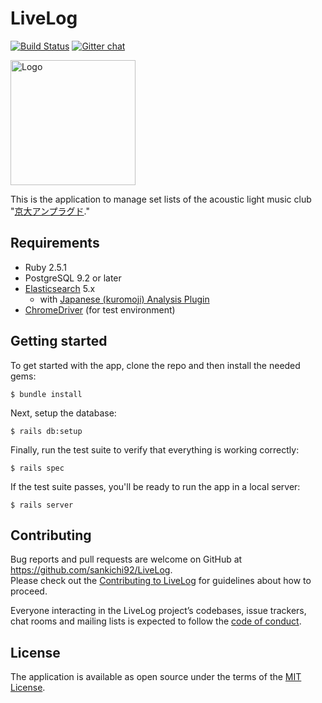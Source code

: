 # LiveLog

[![Build Status](https://travis-ci.org/sankichi92/LiveLog.svg?branch=master)](https://travis-ci.org/sankichi92/LiveLog)
[![Gitter chat](https://badges.gitter.im/sankichi92/LiveLog.svg)](https://gitter.im/ku-unplugged-livelog/Lobby)

<img src="https://github.com/sankichi92/LiveLog/blob/master/app/assets/images/logo.png" alt="Logo" width="200px">

This is the application to manage set lists of the acoustic light music club "[京大アンプラグド](http://ku-unplugged.net/)."

## Requirements

- Ruby 2.5.1
- PostgreSQL 9.2 or later
- [Elasticsearch](https://www.elastic.co/guide/en/elasticsearch/reference/current/install-elasticsearch.html) 5.x
  - with [Japanese (kuromoji) Analysis Plugin](https://www.elastic.co/guide/en/elasticsearch/plugins/current/analysis-kuromoji.html)
- [ChromeDriver](https://sites.google.com/a/chromium.org/chromedriver/) (for test environment)

## Getting started

To get started with the app, clone the repo and then install the needed gems:

```
$ bundle install
```

Next, setup the database:

```
$ rails db:setup
```

Finally, run the test suite to verify that everything is working correctly:

```
$ rails spec
```

If the test suite passes, you'll be ready to run the app in a local server:

```
$ rails server
```

## Contributing

Bug reports and pull requests are welcome on GitHub at https://github.com/sankichi92/LiveLog.  
Please check out the [Contributing to LiveLog](https://github.com/sankichi92/LiveLog/blob/master/CONTRIBUTING.md) for guidelines about how to proceed.

Everyone interacting in the LiveLog project’s codebases, issue trackers, chat rooms and mailing lists is expected to follow the [code of conduct](https://github.com/sankichi92/LiveLog/blob/master/CODE_OF_CONDUCT.md).

## License

The application is available as open source under the terms of the [MIT License](http://opensource.org/licenses/MIT).

